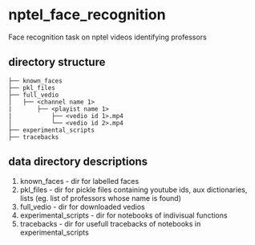 # nptel_face_recognition
Face recognition task on nptel videos identifying professors 

## directory structure
```
├── known_faces
├── pkl_files
├── full_vedio
│   ├── <channel name 1>
|       ├── <playist name 1>
|           ├── <vedio id 1>.mp4
│           └── <vedio id 2>.mp4
├── experimental_scripts
├── tracebacks
```

## data directory descriptions

1. known_faces - dir for labelled faces
2. pkl_files - dir for pickle files containing youtube ids, aux dictionaries, lists (eg. list of professors whose name is found)
3. full_vedio - dir for downloaded vedios
4. experimental_scripts - dir for notebooks of indivisual functions
5. tracebacks - dir for usefull tracebacks of notebooks in experimental_scripts




